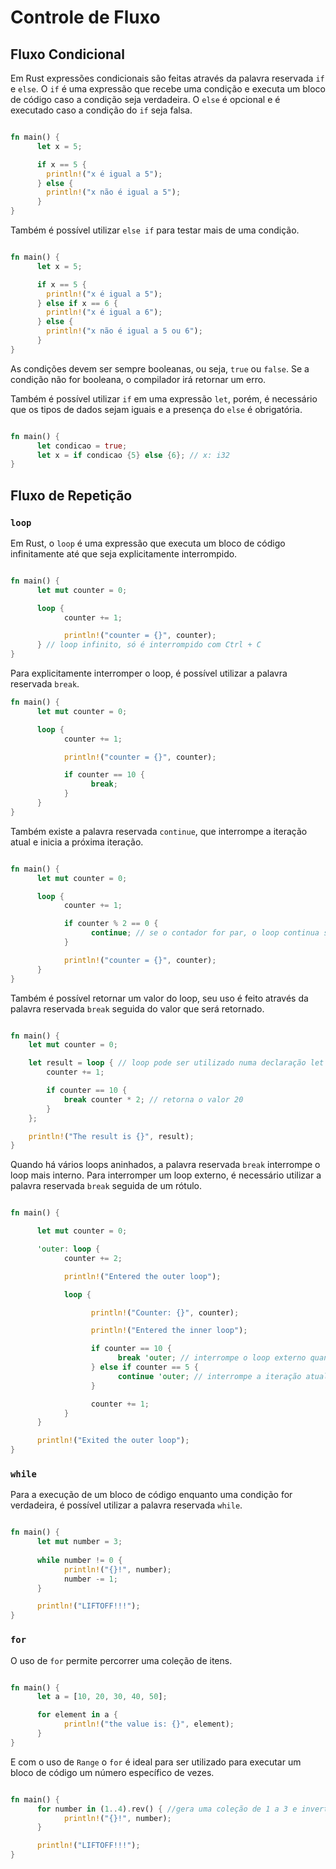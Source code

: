 # Controle de Fluxo

## Fluxo Condicional

Em Rust expressões condicionais são feitas através da palavra reservada `if` e `else`. O `if` é uma expressão que recebe uma condição e executa um bloco de código caso a condição seja verdadeira. O `else` é opcional e é executado caso a condição do `if` seja falsa.

```rust

fn main() {
      let x = 5;

      if x == 5 {
        println!("x é igual a 5");
      } else {
        println!("x não é igual a 5");
      }
}

```

Também é possível utilizar `else if` para testar mais de uma condição.

```rust

fn main() {
      let x = 5;

      if x == 5 {
        println!("x é igual a 5");
      } else if x == 6 {
        println!("x é igual a 6");
      } else {
        println!("x não é igual a 5 ou 6");
      }
}

```

As condições devem ser sempre booleanas, ou seja, `true` ou `false`. Se a condição não for booleana, o compilador irá retornar um erro.


Também é possível utilizar `if` em uma expressão `let`, porém, é necessário que os tipos de dados sejam iguais e a presença do `else` é obrigatória.

```rust

fn main() {
      let condicao = true;
      let x = if condicao {5} else {6}; // x: i32
}

```


## Fluxo de Repetição

### `loop`

Em Rust, o `loop` é uma expressão que executa um bloco de código infinitamente até que seja explicitamente interrompido.

```rust

fn main() {
      let mut counter = 0;

      loop {
            counter += 1;

            println!("counter = {}", counter);
      } // loop infinito, só é interrompido com Ctrl + C 
}

```

Para explicitamente interromper o loop, é possível utilizar a palavra reservada `break`.


```rust
fn main() {
      let mut counter = 0;

      loop {
            counter += 1;

            println!("counter = {}", counter);

            if counter == 10 {
                  break;
            }
      }
}

```

Também existe a palavra reservada `continue`, que interrompe a iteração atual e inicia a próxima iteração.

```rust

fn main() {
      let mut counter = 0;

      loop {
            counter += 1;

            if counter % 2 == 0 {
                  continue; // se o contador for par, o loop continua sem executar o código abaixo
            }

            println!("counter = {}", counter);
      }
}

```

Também é possível retornar um valor do loop, seu uso é feito através da palavra reservada `break` seguida do valor que será retornado. 

```rust

fn main() {
    let mut counter = 0;

    let result = loop { // loop pode ser utilizado numa declaração let
        counter += 1;

        if counter == 10 {
            break counter * 2; // retorna o valor 20
        }
    };

    println!("The result is {}", result);
}

```

Quando há vários loops aninhados, a palavra reservada `break` interrompe o loop mais interno. Para interromper um loop externo, é necessário utilizar a palavra reservada `break` seguida de um rótulo.

```rust

fn main() {

      let mut counter = 0;

      'outer: loop {
            counter += 2;

            println!("Entered the outer loop");

            loop {

                  println!("Counter: {}", counter);

                  println!("Entered the inner loop");

                  if counter == 10 {
                        break 'outer; // interrompe o loop externo quando counter == 10
                  } else if counter == 5 {
                        continue 'outer; // interrompe a iteração atual do loop externo
                  }

                  counter += 1;
            }
      }

      println!("Exited the outer loop");
}

```

### `while`

Para a execução de um bloco de código enquanto uma condição for verdadeira, é possível utilizar a palavra reservada `while`.

```rust

fn main() {
      let mut number = 3;     
      
      while number != 0 {
            println!("{}!", number);  
            number -= 1;
      }     

      println!("LIFTOFF!!!");
}

```

### `for`

O uso de `for` permite percorrer uma coleção de itens.

```rust

fn main() {
      let a = [10, 20, 30, 40, 50];

      for element in a {
            println!("the value is: {}", element);
      }
}

```

E com o uso de `Range` o `for` é ideal para ser utilizado para executar um bloco de código um número específico de vezes.

```rust

fn main() {
      for number in (1..4).rev() { //gera uma coleção de 1 a 3 e inverte a ordem
            println!("{}!", number);
      }

      println!("LIFTOFF!!!");
}

```
